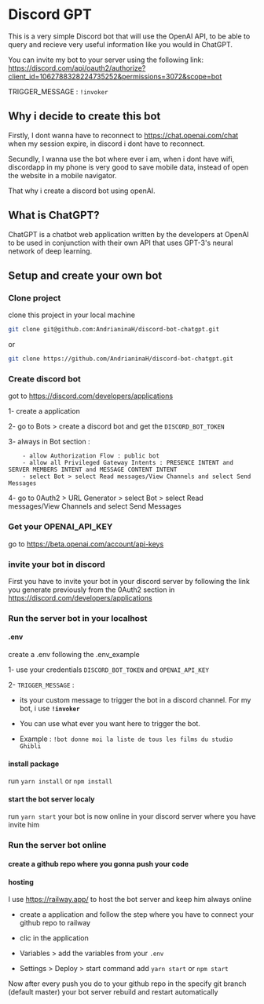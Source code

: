 # <b> Discord GPT </b>

This is a very simple Discord bot that will use the OpenAI API, to be
able to query and recieve very useful information like you
would in ChatGPT. <br>

You can invite my bot to your server using the following link:<br>
https://discord.com/api/oauth2/authorize?client_id=1062788328224735252&permissions=3072&scope=bot

TRIGGER_MESSAGE : `!invoker`

## <b> Why i decide to create this bot </b>

Firstly, I dont wanna have to reconnect to https://chat.openai.com/chat when my session expire, in discord i dont have to reconnect.

Secundly, I wanna use the bot where ever i am, when i dont have wifi, discordapp in my phone is very good to save mobile data, instead of open the website in a mobile navigator.

That why i create a discord bot using openAI.

## <b> What is ChatGPT? </b>

ChatGPT is a chatbot web application written by the developers
at OpenAI to be used in conjunction with their own API that uses
GPT-3's neural network of deep learning.

## <b> Setup and create your own bot </b>

### <b> Clone project </b>

clone this project in your local machine

```bash
git clone git@github.com:AndrianinaH/discord-bot-chatgpt.git
```

or

```bash
git clone https://github.com/AndrianinaH/discord-bot-chatgpt.git
```

### <b> Create discord bot </b>

got to https://discord.com/developers/applications

1- create a application

2- go to Bots > create a discord bot and get the `DISCORD_BOT_TOKEN`

3- always in Bot section :

        - allow Authorization Flow : public bot
        - allow all Privileged Gateway Intents : PRESENCE INTENT and SERVER MEMBERS INTENT and MESSAGE CONTENT INTENT
        - select Bot > select Read messages/View Channels and select Send Messages

4- go to 0Auth2 > URL Generator > select Bot > select Read messages/View Channels and select Send Messages

### <b> Get your OPENAI_API_KEY </b>

go to https://beta.openai.com/account/api-keys

### <b> invite your bot in discord </b>

First you have to invite your bot in your discord server by following the link you generate previously from the 0Auth2 section in https://discord.com/developers/applications

### <b>Run the server bot in your localhost </b>

#### <b> .env </b>

create a .env following the .env_example

1- use your credentials `DISCORD_BOT_TOKEN` and `OPENAI_API_KEY`

2- `TRIGGER_MESSAGE` :

- its your custom message to trigger the bot in a discord channel. For my bot, i use <b>`!invoker`</b>

- You can use what ever you want here to trigger the bot.

- Example : `!bot donne moi la liste de tous les films du studio Ghibli`

#### <b> install package </b>

run `yarn install` or `npm install`

#### <b> start the bot server localy </b>

run `yarn start`
your bot is now online in your discord server where you have invite him

### <b> Run the server bot online </b>

#### <b> create a github repo where you gonna push your code </b>

#### <b> hosting </b>

I use https://railway.app/ to host the bot server and keep him always online

- create a application and follow the step where you have to connect your github repo to railway

- clic in the application

- Variables > add the variables from your `.env`

- Settings > Deploy > start command add `yarn start` or `npm start`

Now after every push you do to your github repo in the specify git branch (default master) your bot server rebuild and restart automatically
